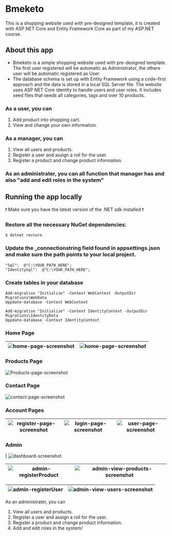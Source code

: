 # Bmeketo
This is a shopping website used with pre-designed template, it is created with ASP NET Core and Entity Framework Core as part of my ASP.NET course.

## About this app
- Bmeketo is a simple shopping website used with pre-designed template.
The first user registered will be automatic as Administrator, the others user will be automatic registered as User.
- The database schema is set up with Entity Framework using a code-first approach and the data is stored in a local SQL Server file. The website uses ASP NET Core identity to handle users and user roles. It includes seed files that seeds all categories, tags and over 10 products. 

### As a user, you can 
1. Add product into shopping cart.
2. View and change your own information.

### As a manager, you can 
1. View all users and products.
2. Register a user and assign a roll for the user.
3. Register a product and change product information.

### As an administrater, you can all function that manager has and also "add and edit roles in the system"




## Running the app locally
❗ Make sure you have the latest version of the .NET sdk installed ❗
### Restore all the necessary NuGet dependencies:
`$ dotnet restore`


### Update the _connectionstring field found in appsettings.json and make sure the path points to your local project.
```// TODO: Update this string to your local project path
"Sql":  @"C:\YOUR_PATH_HERE";
"IdentitySql":  @"C:\YOUR_PATH_HERE";
```

### Create tables in your database
```
Add-migration "Initialize" -Context WebContext -OutputDir Migrations\WebData
Uppdate-database -Context WebContext

Add-migration "Initialize" -Context IdentityContext -OutputDir Migrations\IdentityData
Uppdate-database -Context IdentityContext

```

### Home Page
| ![home-page-screenshot](Screenshots/home-1.png) | ![home-page-screenshot](Screenshots/home-2.png) |
|:---:|:---:|

### Products Page 
![Products-page-screenshot](Screenshots/allproduct.png) 

### Contact Page 
![contact-page-screenshot](Screenshots/contact-form.png) 

### Account Pages 
| ![register-page-screenshot](Screenshots/register-customer.png) | ![login-page-screenshot](Screenshots/login.png) |![user-page-screenshot](Screenshots/user-profile.png) |
|:---:|:---:|:---:|

### Admin

| ![dashboard-screenshot](Screenshots/admin-dashboard.png) 

| ![admin-registerProduct](Screenshots/admin-registerProduct.png) | ![admin-view-products-screenshot](Screenshots/admin-allProducts.png) |
|:---:|:---:|

| ![admin-registerUser](Screenshots/admin-registerUser.png) | ![admin-view-users-screenshot](Screenshots/admin-alluser.png) |
|:---:|:---:|

As an administrater, you can 
1. View all users and products.
2. Register a user and assign a roll for the user.
3. Register a product and change product information.
4. Add and edit roles in the system/



